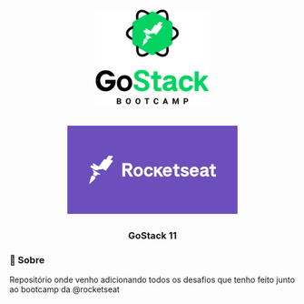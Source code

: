 <h1 align="center">
	<img alt="GoStack" src="assets/GoStackLogo.png" width="200px" />
</h1>

<h2 align="center">
	<img alt="GoStack" src="assets/rocketseat.png" width="300px" />
</h2>


<h3 align="center">
   GoStack 11
</h3>


### 📜 Sobre
Repositório onde venho adicionando todos os desafios que tenho feito junto ao bootcamp da @rocketseat


